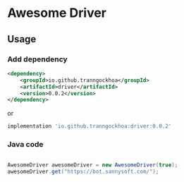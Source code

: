 # Awesome Driver

## Usage

### Add dependency

```xml
<dependency>
    <groupId>io.github.tranngockhoa</groupId>
    <artifactId>driver</artifactId>
    <version>0.0.2</version>
</dependency>
```

or

```groovy
implementation 'io.github.tranngockhoa:driver:0.0.2'
```

### Java code

```java

AwesomeDriver awesomeDriver = new AwesomeDriver(true);
awesomeDriver.get("https://bot.sannysoft.com/");
```



